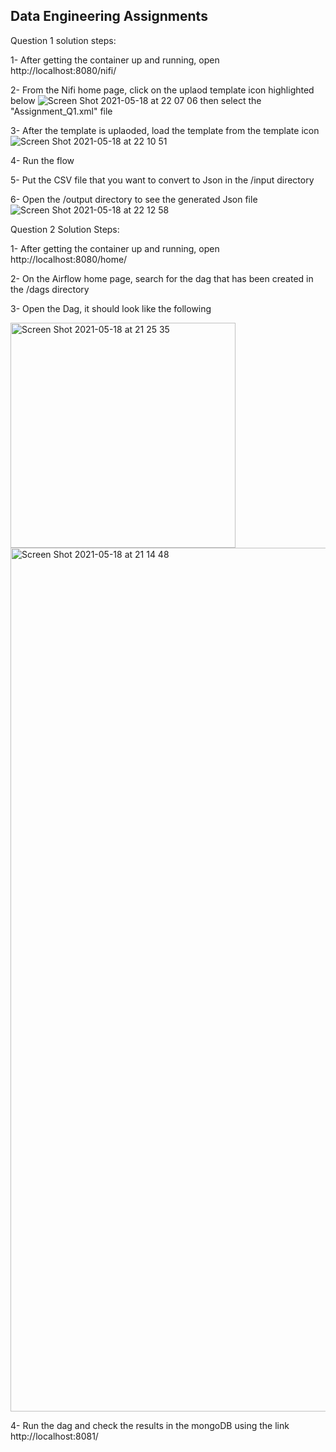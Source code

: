 ## Data Engineering Assignments

Question 1 solution steps:

1- After getting the container up and running, open http://localhost:8080/nifi/

2- From the Nifi home page, click on the uplaod template icon highlighted below ![Screen Shot 2021-05-18 at 22 07 06](https://user-images.githubusercontent.com/77297836/118709424-9d762b00-b825-11eb-9240-16e8e411295b.png) then select the "Assignment_Q1.xml" file

3- After the template is uplaoded, load the template from the template icon ![Screen Shot 2021-05-18 at 22 10 51](https://user-images.githubusercontent.com/77297836/118709674-f5ad2d00-b825-11eb-8563-c9ba21da8d8f.png)

4- Run the flow

5- Put the CSV file that you want to convert to Json in the /input directory

6- Open the /output directory to see the generated Json file ![Screen Shot 2021-05-18 at 22 12 58](https://user-images.githubusercontent.com/77297836/118709888-3b69f580-b826-11eb-8425-3f76f3b35c9c.png)


Question 2 Solution Steps:

1- After getting the container up and running, open http://localhost:8080/home/

2- On the Airflow home page, search for the dag that has been created in the /dags directory

3- Open the Dag, it should look like the following 

<img width="360" alt="Screen Shot 2021-05-18 at 21 25 35" src="https://user-images.githubusercontent.com/77297836/118711227-02cb1b80-b828-11eb-99c6-03d4fb23a18a.png">


<img width="1382" alt="Screen Shot 2021-05-18 at 21 14 48" src="https://user-images.githubusercontent.com/77297836/118711444-4756b700-b828-11eb-9229-f7a4dcd5c1e1.png">


4- Run the dag and check the results in the mongoDB using the link http://localhost:8081/
